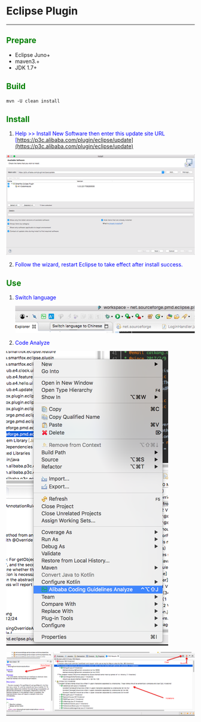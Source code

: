 # Eclipse Plugin
---
## <font color="green">Prepare</font>
- Eclipse Juno+ 
- maven3.+
- JDK 1.7+

## <font color="green">Build</font>
```
mvn -U clean install
```

## <font color="green">Install</font>
1. <font color="blue">Help >> Install New Software
then enter this update site URL [https://p3c.alibaba.com/plugin/eclipse/update](https://p3c.alibaba.com/plugin/eclipse/update)</font>

![Install Plugin](doc/images/install.png) 

2. <font color="blue">Follow the wizard, restart Eclipse to take effect after install success.</font>

## <font color="green">Use</font>
1. <font color="blue">Switch language</font>

	![Switch language](doc/images/eclipse_switch_language.png) 

2. <font color="blue">Code Analyze </font>

  ![Analyze](doc/images/eclipse_analyze.png) 
  
  ![Analyze](doc/images/analyze_result.png) 
    